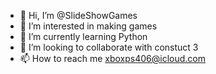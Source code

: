 - 👋 Hi, I’m @SlideShowGames
- 👀 I’m interested in making games 
- 🌱 I’m currently learning Python
- 💞️ I’m looking to collaborate with constuct 3
- 📫 How to reach me xboxps406@icloud.com

<!---
SlideShowGames/SlideShowGames is a ✨ special ✨ repository because its `README.md` (this file) appears on your GitHub profile.
You can click the Preview link to take a look at your changes.
--->

